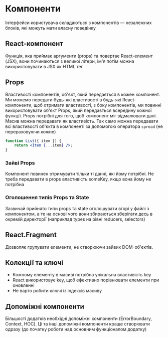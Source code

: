 # Компоненти

Інтерфейси користувача складаються з компонентів — незалежних блоків, які можуть мати власну поведінку

## React-компонент

Функція, яка приймає аргументи (props) та повертає React-елемент (JSX), вони починаються з великої літери, ім'я потім можна використовувати в JSX як HTML тег

## Props

Властивості компонентів, об'єкт, який передається в кожен компонент. Ми можемо передати будь-які властивості в будь-які React-компоненти, щоб отримати властивості, з боку компонентів, ми повинні використовувати об'єкт Props, який передається всередину кожної функції. Props потрібні для того, щоб компонент міг відмалювати дані. Масив можна передавати як властивість. Так само можна передавати всі властивості об'єкта в компоненті
за допомогою оператора `spread` (не перераховуючи кожне)

```jsx
function List({ item }) {
    return <Item {...item} />;
}
```

### Зайві Props

Компонент повинен отримувати тільки ті данні, які йому потрібні. Не треба передавати в props властивість someKey, якщо вона йому не потрібна

### Оголошення типів Props та State

Зазвичай прийнято типи props та state оголошувати вгорі у файлі з компонентом, а те на основі чого вони збираються зберігати десь в окремій директорії (наприклад types на рівні reducers, selectors)

## React.Fragment

Дозволяє групувати елементи, не створюючи зайвих DOM-об'єктів.

## Колекції та ключі

-   Кожному елементу в масиві потрібна унікальна властивість key
-   React використовує key, щоб ефективно порівнювати елементи при оновленні
-   Не варто робити ключі із індексів масиву

## Допоміжні компоненти

Більшості додатків необхідні допоміжні компоненти (ErrorBoundary, Context, HOC). Ці та інші допоміжні компоненти краще створювати одразу (до початку роботи над основним функціоналом додатку)

